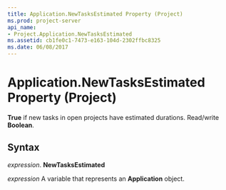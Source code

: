 ```yaml
---
title: Application.NewTasksEstimated Property (Project)
ms.prod: project-server
api_name:
- Project.Application.NewTasksEstimated
ms.assetid: cb1fe0c1-7473-e163-104d-2302ffbc8325
ms.date: 06/08/2017
---
```



# Application.NewTasksEstimated Property (Project)

 **True** if new tasks in open projects have estimated durations. Read/write **Boolean**.


## Syntax

 _expression_. **NewTasksEstimated**

 _expression_ A variable that represents an **Application** object.


